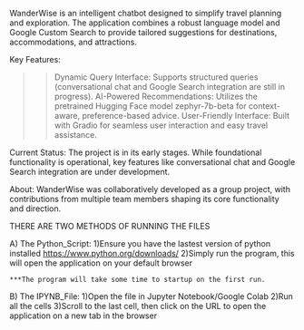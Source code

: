 WanderWise is an intelligent chatbot designed to simplify travel planning and exploration. The application combines a robust language model and Google Custom Search to provide tailored suggestions for destinations, accommodations, and attractions.

Key Features:
>>Dynamic Query Interface: Supports structured queries (conversational chat and Google Search integration are still in progress).
>>AI-Powered Recommendations: Utilizes the pretrained Hugging Face model zephyr-7b-beta for context-aware, preference-based advice.
>>User-Friendly Interface: Built with Gradio for seamless user interaction and easy travel assistance.

Current Status:
The project is in its early stages. While foundational functionality is operational, key features like conversational chat and Google Search integration are under development.

About:
WanderWise was collaboratively developed as a group project, with contributions from multiple team members shaping its core functionality and direction.

THERE ARE TWO METHODS OF RUNNING THE FILES

A) The Python_Script:
	1)Ensure you have the lastest version of python installed https://www.python.org/downloads/
	2)Simply run the program, this will open the application on your default browser
	
	***The program will take some time to startup on the first run.

B) The IPYNB_File:
	1)Open the file in Jupyter Notebook/Google Colab
	2)Run all the cells
	3)Scroll to the last cell, then click on the URL to open the application on a new tab in the browser

